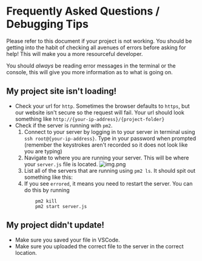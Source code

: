 # Frequently Asked Questions / Debugging Tips

Please refer to this document if your project is not working. You should be getting into the habit of checking all avenues of errors before asking for help! This will make you a more resourceful developer.

You should *always* be reading error messages in the terminal or the console, this will give you more information as to what is going on.

## My project site isn't loading!

- Check your url for `http`. Sometimes the browser defaults to `https`, but our website isn't secure so the request will fail. Your url should look something like `http://{your-ip-address}/{project-folder}`
- Check if the server is running with `pm2`. 
    1. Connect to your server by logging in to your server in terminal using `ssh root@{your-ip-address}`. Type in your password when prompted (remember the keystrokes aren't recorded so it does not look like you are typing)
    2. Navigate to where you are running your server. This will be where your `server.js` file is located. 
    ![img.png](https://drive.google.com/uc?id=1a8HS5ga4LXl0zjCnEc8s8JbOIU-qWGoI)
    3. List all of the servers that are running using `pm2 ls`. It should spit out something like this:
    4. If you see `errored`, it means you need to restart the server. You can do this by running
        ``` 
            pm2 kill
            pm2 start server.js
        ```

## My project didn't update!
- Make sure you saved your file in VSCode.
- Make sure you uploaded the correct file to the server in the correct location.